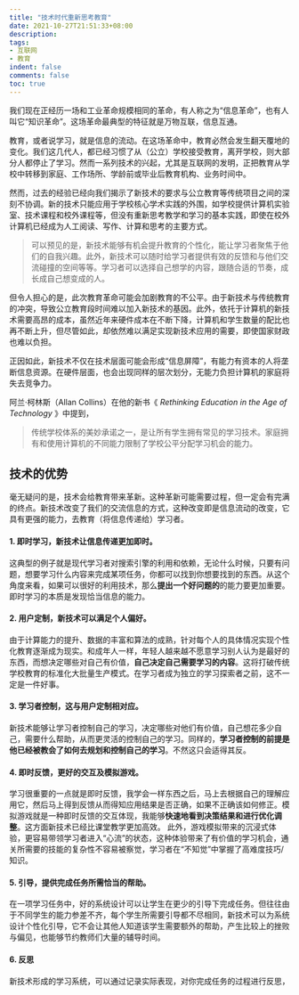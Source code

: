 ```yaml
---
title: "技术时代重新思考教育"
date: 2021-10-27T21:51:33+08:00
description:
tags:
- 互联网
- 教育
indent: false
comments: false
toc: true
---
```


我们现在正经历一场和工业革命规模相同的革命，有人称之为“信息革命”，也有人叫它“知识革命”。这场革命最典型的特征就是万物互联，信息互通。

教育，或者说学习，就是信息的流动。在这场革命中，教育必然会发生翻天覆地的变化。我们这几代人，都已经习惯了从（公立）学校接受教育，离开学校，则大部分人都停止了学习。然而一系列技术的兴起，尤其是互联网的发明，正把教育从学校中转移到家庭、工作场所、学龄前或毕业后教育机构、业务时间中。

然而，过去的经验已经向我们揭示了新技术的要求与公立教育等传统项目之间的深刻不协调。新的技术只能应用于学校核心学术实践的外围，如学校提供计算机实验室、技术课程和校外课程等，但没有重新思考教学和学习的基本实践，即使在校外计算机已经成为人工阅读、写作、计算和思考的主要方式。

> 可以预见的是，新技术能够有机会提升教育的个性化，能让学习者聚焦于他们的自我兴趣。此外，新技术可以随时给学习者提供有效的反馈和与他们交流碰撞的空间等等。学习者可以选择自己想学的内容，跟随合适的节奏，成长成自己想变成的人。

但令人担心的是，此次教育革命可能会加剧教育的不公平。由于新技术与传统教育的冲突，导致公立教育段时间难以加入新技术的基因。此外，依托于计算机的新技术需要高昂的成本，虽然近年来硬件成本在不断下降，计算机和学生数量的配比也再不断上升，但尽管如此，却依然难以满足实现新技术应用的需要，即使国家财政也难以负担。

正因如此，新技术不仅在技术层面可能会形成“信息屏障”，有能力有资本的人将垄断信息资源。在硬件层面，也会出现同样的层次划分，无能力负担计算机的家庭将失去竞争力。

阿兰·柯林斯（Allan Collins）在他的新书《 *Rethinking Education in the Age of Technology* 》中提到，

>  传统学校体系的美妙承诺之一，是让所有学生拥有常见的学习技术。家庭拥有和使用计算机的不同能力限制了学校公平分配学习机会的能力。

## 技术的优势

毫无疑问的是，技术会给教育带来革新。这种革新可能需要过程，但一定会有完满的终点。新技术改变了我们的交流信息的方式，这种改变即是信息流动的改变，它具有更强的能力，去教育（将信息传递给）学习者。

#### 1. 即时学习，新技术让信息传递更加即时。
这典型的例子就是现代学习者对搜索引擎的利用和依赖，无论什么时候，只要有问题，想要学习什么内容来完成某项任务，你都可以找到你想要找到的东西。从这个角度来看，如果可以很好的利用技术，那么**提出一个好问题的**的能力要更加重要。即时学习的本质是发现恰当信息的能力。

#### 2. 用户定制，新技术可以满足个人偏好。
由于计算能力的提升、数据的丰富和算法的成熟，针对每个人的具体情况实现个性化教育逐渐成为现实。和成年人一样，年轻人越来越不愿意学习别人认为是最好的东西，而想决定哪些对自己有价值，**自己决定自己需要学习的内容**。这将打破传统学校教育的标准化大批量生产模式。在学习者成为独立的学习探索者之前，这不一定是一件好事。

#### 3. 学习者控制，这与用户定制相对应。
新技术能够让学习者控制自己的学习，决定哪些对他们有价值，自己想花多少自己，需要什么帮助，从而更灵活的控制自己的学习。同样的，**学习者控制的前提是他已经被教会了如何去规划和控制自己的学习**。不然这只会适得其反。

#### 4. 即时反馈，更好的交互及模拟游戏。
学习很重要的一点就是即时反馈，我学会一样东西之后，马上去根据自己的理解应用它，然后马上得到反馈从而得知应用结果是否正确，如果不正确该如何修正。模拟游戏就是一种即时反馈的交互体现，我能够**快速地看到决策结果和进行优化调整**。这方面新技术已经比课堂教学更加高效。
此外，游戏模拟带来的沉浸式体验，更容易带领学习者进入“心流”的状态，这种体验带来了有价值的学习机会，通关所需要的技能的复杂性不容易被察觉，学习者在“不知觉”中掌握了高难度技巧/知识。

#### 5. 引导，提供完成任务所需恰当的帮助。
在一项学习任务中，好的系统设计可以让学生在更少的引导下完成任务。但往往由于不同学生的能力参差不齐，每个学生所需要引导都不尽相同，新技术可以为系统设计个性化引导，它不会让其他人知道该学生需要额外的帮助，产生比较上的挫败与偏见，也能够节约教师们大量的辅导时间。

#### 6. 反思
新技术形成的学习系统，可以通过记录实际表现，对你完成任务的过程进行反思，



